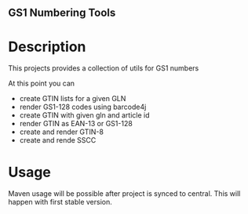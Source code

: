 ## GS1 Numbering Tools

# Description

This projects provides a collection of utils for GS1 numbers

At this point you can
* create GTIN lists for a given GLN
* render GS1-128 codes using barcode4j
* create GTIN with given gln and article id
* render GTIN as EAN-13 or GS1-128
* create and render GTIN-8
* create and rende SSCC

# Usage

Maven usage will be possible after project is synced to central. This will happen with first stable version.
